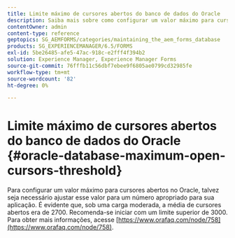 ```yaml
---
title: Limite máximo de cursores abertos do banco de dados do Oracle
description: Saiba mais sobre como configurar um valor máximo para cursores abertos no Oracle.
contentOwner: admin
content-type: reference
geptopics: SG_AEMFORMS/categories/maintaining_the_aem_forms_database
products: SG_EXPERIENCEMANAGER/6.5/FORMS
exl-id: 5be26485-afe5-47ac-918c-e2fff4f394b2
solution: Experience Manager, Experience Manager Forms
source-git-commit: 76fffb11c56dbf7ebee9f6805ae0799cd32985fe
workflow-type: tm+mt
source-wordcount: '82'
ht-degree: 0%

---
```


# Limite máximo de cursores abertos do banco de dados do Oracle {#oracle-database-maximum-open-cursors-threshold}

Para configurar um valor máximo para cursores abertos no Oracle, talvez seja necessário ajustar esse valor para um número apropriado para sua aplicação. É evidente que, sob uma carga moderada, a média de cursores abertos era de 2700. Recomenda-se iniciar com um limite superior de 3000. Para obter mais informações, acesse [https://www.orafaq.com/node/758](https://www.orafaq.com/node/758).
